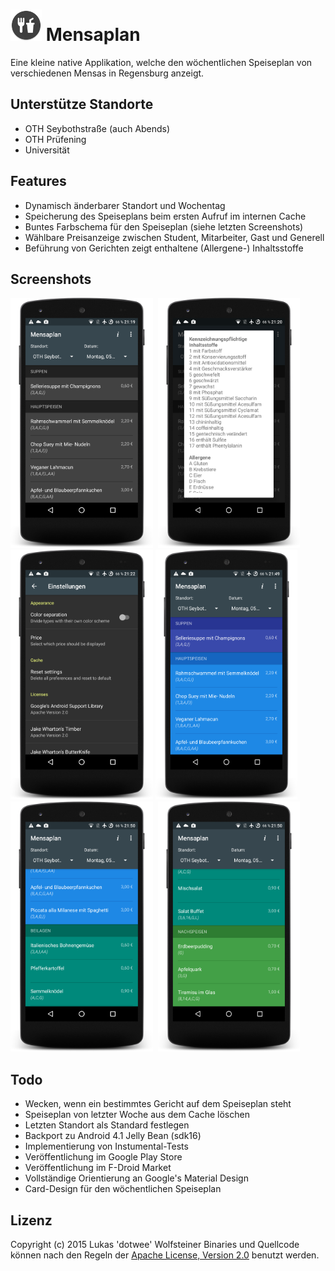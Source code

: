 # <img src="app\src\main\res\mipmap-xxxhdpi\ic_launcher.png" width="50px" height="50pc" /> Mensaplan
Eine kleine native Applikation, welche den wöchentlichen Speiseplan von verschiedenen Mensas in Regensburg anzeigt.

## Unterstütze Standorte
+ OTH Seybothstraße (auch Abends)
+ OTH Prüfening
+ Universität

## Features
+ Dynamisch änderbarer Standort und Wochentag
+ Speicherung des Speiseplans beim ersten Aufruf im internen Cache
+ Buntes Farbschema für den Speiseplan (siehe letzten Screenshots)
+ Wählbare Preisanzeige zwischen Student, Mitarbeiter, Gast und Generell
+ Beführung von Gerichten zeigt enthaltene (Allergene-) Inhaltsstoffe

## Screenshots
<img src="art/default.png" height="400px"/>
&nbsp;<img src="art/default_ingredients.png" height="400px"/>
&nbsp;<img src="art/default_settings.png" height="400px"/>

<img src="art/colored_1.png" height="400px"/>
&nbsp;<img src="art/colored_2.png" height="400px"/>
&nbsp;<img src="art/colored_3.png" height="400px"/>

## Todo
+ Wecken, wenn ein bestimmtes Gericht auf dem Speiseplan steht
+ Speiseplan von letzter Woche aus dem Cache löschen
+ Letzten Standort als Standard festlegen
+ Backport zu Android 4.1 Jelly Bean (sdk16)
+ Implementierung von Instumental-Tests
+ Veröffentlichung im Google Play Store
+ Veröffentlichung im F-Droid Market
+ Vollständige Orientierung an Google's Material Design
+ Card-Design für den wöchentlichen Speiseplan

## Lizenz
Copyright (c) 2015 Lukas 'dotwee' Wolfsteiner
Binaries und Quellcode können nach den Regeln der [Apache License, Version 2.0](LICENSE) benutzt werden.